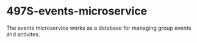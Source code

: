 # 497S-events-microservice

The events microservice works as a database for managing group events and activites.

